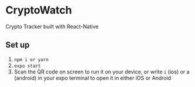 # CryptoWatch
Crypto Tracker built with React-Native

## Set up
1. `npm i or yarn`
2. `expo start`
3. Scan the QR code on screen to run it on your device, or write `i` (ios) or a (android) in your expo terminal to open it in either iOS or Android